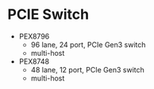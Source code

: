 # PCIE Switch

- PEX8796
	- 96 lane, 24 port, PCIe Gen3 switch
	- multi-host
- PEX8748
	- 48 lane, 12 port, PCIe Gen3 switch
	- multi-host